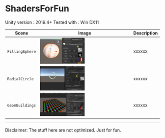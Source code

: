 # ShadersForFun

Unity version : 2019.4+
Tested with : Win DX11

| Scene | Image | Description |
| --- | - | --- |
| `FillingSphere` | <img src="READMEimages/FillingSphere.gif" width="50%"> | xxxxxx |
| `RadialCircle` | <img src="READMEimages/RadialCircle.gif" width="50%"> | xxxxxx |
| `GeomBuildings` | <img src="READMEimages/GeomBuildings.gif" width="50%"> | xxxxxx |
-------------

Disclaimer: The stuff here are not optimized. Just for fun.
